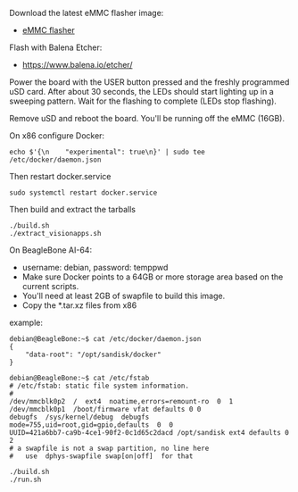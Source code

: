 Download the latest eMMC flasher image:
* [eMMC flasher](https://rcn-ee.net/rootfs/debian-arm64/2022-04-04/j721e_evm-emmc-flasher-debian-11.3-xfce-arm64-2022-04-04-8gb.img.xz)

Flash with Balena Etcher:
* https://www.balena.io/etcher/

Power the board with the USER button pressed and the freshly programmed uSD card. After about 30 seconds, the LEDs should start lighting up in a sweeping pattern. Wait for the flashing to complete (LEDs stop flashing).

Remove uSD and reboot the board. You'll be running off the eMMC (16GB). 

On x86 configure Docker:

```
echo $'{\n    "experimental": true\n}' | sudo tee /etc/docker/daemon.json
```
Then restart docker.service
```
sudo systemctl restart docker.service
```

Then build and extract the tarballs
```
./build.sh
./extract_visionapps.sh
```

On BeagleBone AI-64:
* username: debian, password: temppwd
* Make sure Docker points to a 64GB or more storage area based on the current scripts.
* You'll need at least 2GB of swapfile to build this image.
* Copy the \*.tar.xz files from x86

example:
```
debian@BeagleBone:~$ cat /etc/docker/daemon.json 
{
	"data-root": "/opt/sandisk/docker"
}

debian@BeagleBone:~$ cat /etc/fstab 
# /etc/fstab: static file system information.
#
/dev/mmcblk0p2  /  ext4  noatime,errors=remount-ro  0  1
/dev/mmcblk0p1  /boot/firmware vfat defaults 0 0
debugfs  /sys/kernel/debug  debugfs  mode=755,uid=root,gid=gpio,defaults  0  0
UUID=421a6bb7-ca9b-4ce1-90f2-0c1d65c2dacd /opt/sandisk ext4 defaults 0 2
# a swapfile is not a swap partition, no line here
#   use  dphys-swapfile swap[on|off]  for that
```

```
./build.sh
./run.sh
```

